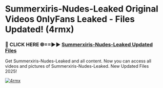 # Summerxiris-Nudes-Leaked Original Videos 0nlyFans Leaked - Files Updated! (4rmx)

<h3>🔴 CLICK HERE 🌐==►► <a href="https://tinyurl.com/4mcuefdz" rel="nofollow">Summerxiris-Nudes-Leaked Updated Files</a></h3>

Get Summerxiris-Nudes-Leaked and all content. Now you can access all videos and pictures of Summerxiris-Nudes-Leaked. New Updated Files 2025!

[![4rmx](https://i.imgur.com/StAQSOY.gif)](https://tinyurl.com/4mcuefdz)
